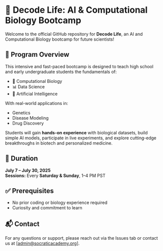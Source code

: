 # 🧬 Decode Life: AI & Computational Biology Bootcamp

Welcome to the official GitHub repository for **Decode Life**, an AI and Computational Biology bootcamp for future scientists!

## 🚀 Program Overview

This intensive and fast-paced bootcamp is designed to teach high school and early undergraduate students the fundamentals of:

- 🧠 Computational Biology  
- 📊 Data Science  
- 🤖 Artificial Intelligence  

With real-world applications in:

- Genetics  
- Disease Modeling  
- Drug Discovery  

Students will gain **hands-on experience** with biological datasets, build simple AI models, participate in live experiments, and explore cutting-edge breakthroughs in biotech and personalized medicine.

## 📅 Duration

**July 7 – July 30, 2025**  
**Sessions:** Every **Saturday & Sunday**, 1–4 PM PST

## ✅ Prerequisites

- No prior coding or biology experience required  
- Curiosity and commitment to learn

## 📬 Contact

For any questions or support, please reach out via the Issues tab or contact us at [admin@socraticacademy.org].
